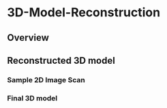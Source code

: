# 3D-Model-Reconstruction

## Overview

## Reconstructed 3D model
### Sample 2D Image Scan

### Final 3D model
